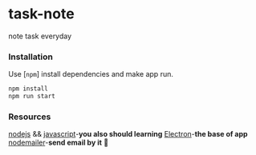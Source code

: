 # task-note
note task everyday

### Installation

Use [`npm`] install dependencies and make app run.

```sh
npm install
npm run start
```

### Resources

[nodejs](https://nodejs.org/zh-cn/) && [javascript](https://developer.mozilla.org/zh-CN/docs/Web/JavaScript)-**you also should learning**
[Electron](https://electronjs.org/)-**the base of app**
[nodemailer](https://nodemailer.com/about/)-**send email by it** 📧